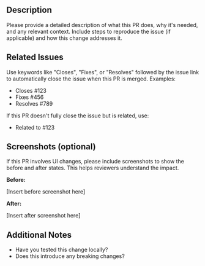 <!-- Please follow this format for the PR title: [Example Search API] Summary of the PR (omit the [Example Search API] part if this PR is not related to an API) -->

## Description
Please provide a detailed description of what this PR does, why it's needed, and any relevant context. Include steps to reproduce the issue (if applicable) and how this change addresses it.

## Related Issues
Use keywords like "Closes", "Fixes", or "Resolves" followed by the issue link to automatically close the issue when this PR is merged. Examples:
- Closes #123
- Fixes #456
- Resolves #789

If this PR doesn't fully close the issue but is related, use:
- Related to #123

## Screenshots (optional)
If this PR involves UI changes, please include screenshots to show the before and after states. This helps reviewers understand the impact.

**Before:**

[Insert before screenshot here]

**After:**

[Insert after screenshot here]

## Additional Notes
- Have you tested this change locally?
- Does this introduce any breaking changes?
